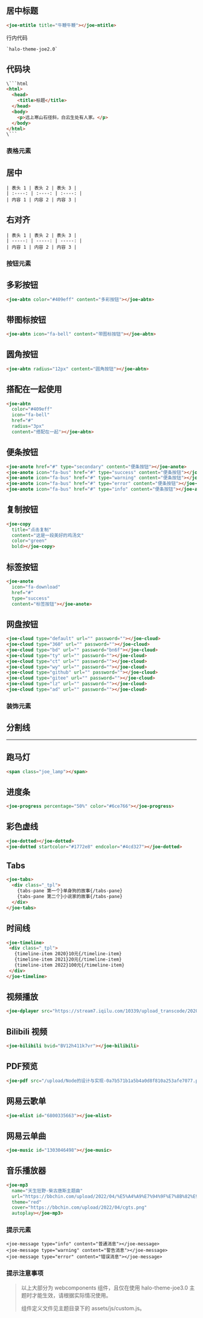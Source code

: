 
## 居中标题



```HTML
<joe-mtitle title="牛鞭牛鞭"></joe-mtitle>
```

行内代码


```
`halo-theme-joe2.0`
```

## 代码块

```HTML
\```html
<html>
  <head>
    <title>标题</title>
  </head>
  <body>
    <p>远上寒山石径斜，白云生处有人家。</p>
  </body>
</html>
\```
```

### 表格元素

## 居中


```text
| 表头 1 | 表头 2 | 表头 3 |
| :----: | :----: | :----: |
| 内容 1 | 内容 2 | 内容 3 |
```

## 右对齐


```text
| 表头 1 | 表头 2 | 表头 3 |
| -----: | -----: | -----: |
| 内容 1 | 内容 2 | 内容 3 |
```

### 按钮元素

## 多彩按钮



```HTML
<joe-abtn color="#409eff" content="多彩按钮"></joe-abtn>
```

## 带图标按钮


```HTML
<joe-abtn icon="fa-bell" content="带图标按钮"></joe-abtn>
```

## 圆角按钮



```HTML
<joe-abtn radius="12px" content="圆角按钮"></joe-abtn>
```

## 搭配在一起使用


```HTML
<joe-abtn
  color="#409eff"
  icon="fa-bell"
  href="#"
  radius="3px"
  content="搭配在一起"></joe-abtn>
```

## 便条按钮


```HTML
<joe-anote href="#" type="secondary" content="便条按钮"></joe-anote>
<joe-anote icon="fa-bus" href="#" type="success" content="便条按钮"></joe-anote>
<joe-anote icon="fa-bus" href="#" type="warning" content="便条按钮"></joe-anote>
<joe-anote icon="fa-bus" href="#" type="error" content="便条按钮"></joe-anote>
<joe-anote icon="fa-bus" href="#" type="info" content="便条按钮"></joe-anote>
```

## 复制按钮


```HTML
<joe-copy
  title="点击复制"
  content="这是一段美好的鸡汤文"
  color="green"
  bold></joe-copy>
```

## 标签按钮


```HTML
<joe-anote
  icon="fa-download"
  href="#"
  type="success"
  content="标签按钮"></joe-anote>
```

## 网盘按钮



```HTML
<joe-cloud type="default" url="" password=""></joe-cloud>
<joe-cloud type="360" url="" password=""></joe-cloud>
<joe-cloud type="bd" url="" password="bn6f"></joe-cloud>
<joe-cloud type="ty" url="" password=""></joe-cloud>
<joe-cloud type="ct" url="" password=""></joe-cloud>
<joe-cloud type="wy" url="" password=""></joe-cloud>
<joe-cloud type="github" url="" password=""></joe-cloud>
<joe-cloud type="gitee" url="" password=""></joe-cloud>
<joe-cloud type="lz" url="" password=""></joe-cloud>
<joe-cloud type="ad" url="" password=""></joe-cloud>
```

### 装饰元素

## 分割线

---

## 跑马灯

<span class="joe_lamp"></span>

```HTML
<span class="joe_lamp"></span>
```

## 进度条


```HTML
<joe-progress percentage="50%" color="#6ce766"></joe-progress>
```

## 彩色虚线

```HTML
<joe-dotted></joe-dotted>
<joe-dotted startcolor="#1772e8" endcolor="#4cd327"></joe-dotted>
```

## Tabs


```HTML
<joe-tabs>
  <div class="_tpl">
    {tabs-pane 第一个}单身狗的故事{/tabs-pane}
    {tabs-pane 第二个}小说家的故事{/tabs-pane}
  </div>
</joe-tabs>
```

## 时间线

```HTML
<joe-timeline>
 <div class="_tpl">
   {timeline-item 2020}10元{/timeline-item}
   {timeline-item 2021}20元{/timeline-item}
   {timeline-item 2022}100元{/timeline-item}
 </div>
</joe-timeline>
```

## 视频播放


```HTML
<joe-dplayer src="https://stream7.iqilu.com/10339/upload_transcode/202002/17/20200217101826WjyFCbUXQ2.mp4"></joe-dplyer>
```

## Bilibili 视频


```HTML
<joe-bilibili bvid="BV12h411k7vr"></joe-bilibili>
```

## PDF预览


```HTML
<joe-pdf src="/upload/Node的设计与实现-0a7b571b1a5b4a0d8f810a253afe7077.pdf"></joe-pdf>
```

## 网易云歌单

```HTML
<joe-mlist id="6800335663"></joe-mlist>
```

## 网易云单曲


```HTML
<joe-music id="1303046498"></joe-music>
```

## 音乐播放器

```HTML
<joe-mp3
  name="天生狂野-柴古唐斯主题曲"
  url="https://bbchin.com/upload/2022/04/%E5%A4%A9%E7%94%9F%E7%8B%82%E9%87%8E-%E6%9F%B4%E5%8F%A4%E5%94%90%E6%96%AF%E4%B8%BB%E9%A2%98%E6%9B%B2.mp3"
  theme="red"
  cover="https://bbchin.com/upload/2022/04/cgts.png"
  autoplay></joe-mp3>
```

### 提示元素



```HTML、
<joe-message type="info" content="普通消息"></joe-message>
<joe-message type="warning" content="警告消息"></joe-message>
<joe-message type="error" content="错误消息"></joe-message>
```

### 提示注意事项

> 以上大部分为 webcomponents 组件，且仅在使用 halo-theme-joe3.0 主题时才能生效，请根据实际情况使用。
>
> 组件定义文件见主题目录下的 assets/js/custom.js。
